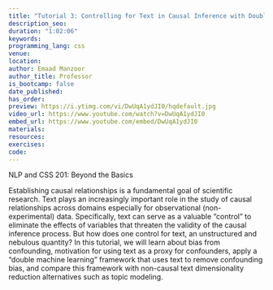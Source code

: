```yaml
---
title: "Tutorial 3: Controlling for Text in Causal Inference with Double Machine Learning"
description_seo: 
duration: "1:02:06"
keywords:
programming_lang: css
venue:
location:
author: Emaad Manzoor
author_title: Professor
is_bootcamp: false
date_published: 
has_order: 
preview: https://i.ytimg.com/vi/DwUqA1ydJI0/hqdefault.jpg
video_url: https://www.youtube.com/watch?v=DwUqA1ydJI0
embed_url: https://www.youtube.com/embed/DwUqA1ydJI0
materials:
resources:
exercises:
code:
---
```


NLP and CSS 201: Beyond the Basics

Establishing causal relationships is a fundamental goal of scientific research. Text plays an increasingly important role in the study of causal relationships across domains especially for observational (non-experimental) data. Specifically, text can serve as a valuable “control” to eliminate the effects of variables that threaten the validity of the causal inference process. But how does one control for text, an unstructured and nebulous quantity? In this tutorial, we will learn about bias from confounding, motivation for using text as a proxy for confounders, apply a “double machine learning” framework that uses text to remove confounding bias, and compare this framework with non-causal text dimensionality reduction alternatives such as topic modeling.